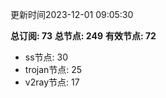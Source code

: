更新时间2023-12-01 09:05:30

**总订阅: 73**
**总节点: 249**
**有效节点: 72**
- ss节点: 30
- trojan节点: 25
- v2ray节点: 17
